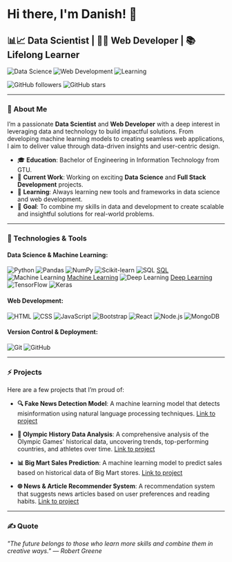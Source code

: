# Hi there, I'm Danish! 👋 

## 📊📈 **Data Scientist** | 🧑‍💻 **Web Developer** | 📚 **Lifelong Learner**

![Data Science](https://img.shields.io/badge/-Data%20Science-blueviolet?style=flat&logo=python&logoColor=white)
![Web Development](https://img.shields.io/badge/-Web%20Development-brightgreen?style=flat&logo=html5&logoColor=white)
![Learning](https://img.shields.io/badge/-Lifelong%20Learning-blue?style=flat&logo=readthedocs&logoColor=white) 

![GitHub followers](https://img.shields.io/github/followers/CodeDanish?style=social) 
![GitHub stars](https://img.shields.io/github/stars/CodeDanish?style=social)

---

### 🚀 About Me

I’m a passionate **Data Scientist** and **Web Developer** with a deep interest in leveraging data and technology to build impactful solutions. From developing machine learning models to creating seamless web applications, I aim to deliver value through data-driven insights and user-centric design.

- 🎓 **Education**: Bachelor of Engineering in Information Technology from GTU.
- 💼 **Current Work**: Working on exciting **Data Science** and **Full Stack Development** projects.
- 🌱 **Learning**: Always learning new tools and frameworks in data science and web development.
- 🎯 **Goal**: To combine my skills in data and development to create scalable and insightful solutions for real-world problems.

---

### 🧰 Technologies & Tools

#### Data Science & Machine Learning:
![Python](https://img.shields.io/badge/-Python-05122A?style=flat&logo=python) 
![Pandas](https://img.shields.io/badge/-Pandas-05122A?style=flat&logo=pandas) 
![NumPy](https://img.shields.io/badge/-NumPy-05122A?style=flat&logo=numpy) 
![Scikit-learn](https://img.shields.io/badge/-Scikit%20Learn-05122A?style=flat&logo=scikit-learn) 
![SQL](https://img.shields.io/badge/-SQL-05122A?style=flat&logo=MySQL) [SQL](https://www.mysql.com/)
![Machine Learning](https://img.shields.io/badge/-Machine%20Learning-05122A?style=flat&logo=machine-learning) [Machine Learning](https://scikit-learn.org/)
![Deep Learning](https://img.shields.io/badge/-Deep%20Learning-05122A?style=flat&logo=deep-learning) [Deep Learning](https://keras.io/)
![TensorFlow](https://img.shields.io/badge/-TensorFlow-05122A?style=flat&logo=tensorflow) 
![Keras](https://img.shields.io/badge/-Keras-05122A?style=flat&logo=keras)

#### Web Development:
![HTML](https://img.shields.io/badge/-HTML5-05122A?style=flat&logo=html5) 
![CSS](https://img.shields.io/badge/-CSS3-05122A?style=flat&logo=css3&logoColor=1572B6) 
![JavaScript](https://img.shields.io/badge/-JavaScript-05122A?style=flat&logo=javascript) 
![Bootstrap](https://img.shields.io/badge/-Bootstrap-05122A?style=flat&logo=bootstrap)
![React](https://img.shields.io/badge/-React-05122A?style=flat&logo=react) 
![Node.js](https://img.shields.io/badge/-Node.js-05122A?style=flat&logo=node.js) 
![MongoDB](https://img.shields.io/badge/-MongoDB-05122A?style=flat&logo=mongodb)

#### Version Control & Deployment:

![Git](https://img.shields.io/badge/-Git-05122A?style=flat&logo=git) 
![GitHub](https://img.shields.io/badge/-GitHub-05122A?style=flat&logo=github) 

---

### ⚡ Projects

Here are a few projects that I’m proud of:

- **🔍 Fake News Detection Model**: A machine learning model that detects misinformation using natural language processing techniques. [Link to project](https://github.com/yourusername/fake-news-detection)

- **🏅 Olympic History Data Analysis**: A comprehensive analysis of the Olympic Games' historical data, uncovering trends, top-performing countries, and athletes over time. [Link to project](https://github.com/yourusername/olympic-history-data-analysis)
  
- **📊 Big Mart Sales Prediction**: A machine learning model to predict sales based on historical data of Big Mart stores. [Link to project](https://github.com/yourusername/big-mart-sales-prediction)

- **🌐 News & Article Recommender System**: A recommendation system that suggests news articles based on user preferences and reading habits. [Link to project](https://github.com/yourusername/news-article-recommender)

---

### ✍️ Quote

*"The future belongs to those who learn more skills and combine them in creative ways." — Robert Greene*

